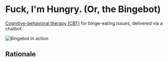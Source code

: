 # Fuck, I'm Hungry. (Or, the Bingebot)

[Cognitive-behavioral therapy (CBT)](https://www.mayoclinic.org/tests-procedures/cognitive-behavioral-therapy/about/pac-20384610) for binge-eating issues, delivered via a chatbot.


<img align="center" src="fuck-im-hungry.gif)" alt="Bingebot in action">


## Rationale 

